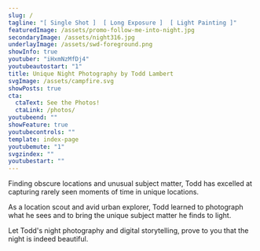```yaml
---
slug: /
tagline: "[ Single Shot ]  [ Long Exposure ]  [ Light Painting ]"
featuredImage: /assets/promo-follow-me-into-night.jpg
secondaryImage: /assets/night316.jpg
underlayImage: /assets/swd-foreground.png
showInfo: true
youtuber: "iHxmNzMfDj4"
youtubeautostart: "1"
title: Unique Night Photography by Todd Lambert
svgImage: /assets/campfire.svg
showPosts: true
cta:
  ctaText: See the Photos!
  ctaLink: /photos/
youtubeend: ""
showFeature: true
youtubecontrols: ""
template: index-page
youtubemute: "1"
svgzindex: ""
youtubestart: ""
---
```

Finding obscure locations and unusual subject matter, Todd has excelled at capturing rarely seen moments of time in unique locations.

As a location scout and avid urban explorer, Todd learned to photograph what he sees and to bring the unique subject matter he finds to light. 

Let Todd's night photography and digital storytelling, prove to you that the night is indeed beautiful.


